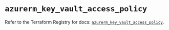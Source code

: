 # `azurerm_key_vault_access_policy`

Refer to the Terraform Registry for docs: [`azurerm_key_vault_access_policy`](https://registry.terraform.io/providers/hashicorp/azurerm/3.103.0/docs/resources/key_vault_access_policy).
